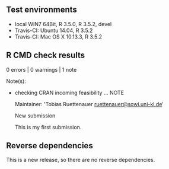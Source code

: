 ## Test environments
* local WIN7 64Bit, R 3.5.0, R 3.5.2, devel
* Travis-CI: Ubuntu 14.04, R 3.5.2
* Travis-CI: Mac OS X 10.13.3, R 3.5.2

## R CMD check results

0 errors | 0 warnings | 1 note

Note(s):

* checking CRAN incoming feasibility ... NOTE

  Maintainer: 'Tobias Ruettenauer <ruettenauer@sowi.uni-kl.de>'
  
  New submission

  This is my first submission.

## Reverse dependencies

This is a new release, so there are no reverse dependencies.



